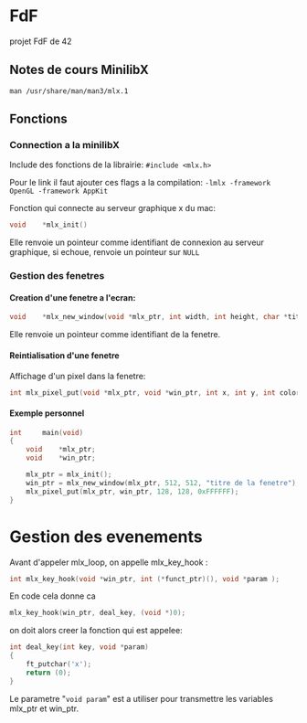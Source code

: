 # FdF
projet FdF de 42

## Notes de cours MinilibX

`man /usr/share/man/man3/mlx.1`


## Fonctions

### Connection a la minilibX
Include des fonctions de la librairie:
`#include <mlx.h>`

Pour le link il faut ajouter ces flags a la compilation:
`-lmlx -framework OpenGL -framework AppKit`

Fonction qui connecte au serveur graphique x du mac:
```c
void	*mlx_init()
```
Elle renvoie un pointeur comme identifiant de connexion au serveur graphique, si echoue, renvoie un pointeur sur `NULL`


### Gestion des fenetres
#### Creation d'une fenetre a l'ecran:
```c
void	*mlx_new_window(void *mlx_ptr, int width, int height, char *title)
```
Elle renvoie un pointeur comme identifiant de la fenetre.

#### Reintialisation d'une fenetre


Affichage d'un pixel dans la fenetre:
```c
int mlx_pixel_put(void *mlx_ptr, void *win_ptr, int x, int y, int color)
```

#### Exemple personnel
```c
int		main(void)
{
	void	*mlx_ptr;
	void	*win_ptr;

	mlx_ptr = mlx_init();
	win_ptr = mlx_new_window(mlx_ptr, 512, 512, "titre de la fenetre");
	mlx_pixel_put(mlx_ptr, win_ptr, 128, 128, 0xFFFFFF);
}
```

# Gestion des evenements

Avant d'appeler mlx_loop, on appelle mlx_key_hook :
```c
int mlx_key_hook(void *win_ptr, int (*funct_ptr)(), void *param );
```
En code cela donne ca
```c
mlx_key_hook(win_ptr, deal_key, (void *)0);
```
on doit alors creer la fonction qui est appelee:
```c
int deal_key(int key, void *param)
{
	ft_putchar('x');
	return (0);
}
```
Le parametre "`void param`" est a utiliser pour transmettre les variables mlx_ptr et win_ptr.